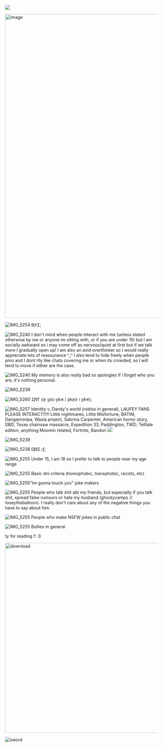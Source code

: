 ![](https://komarev.com/ghpvc/?username=noottheneut&style=plastic&color=8c0000&label=🌹)


<img width="1582" height="1000" alt="image" src="https://github.com/user-attachments/assets/c4deb609-e2c9-476e-8468-024c73febffb" />

![IMG_5254](https://github.com/user-attachments/assets/8e241b37-c1a3-4385-8fba-32eafcd50f77)
ᏴᎩᏆ;

                                                  
![IMG_5240](https://github.com/user-attachments/assets/23d601bd-47b2-4662-879e-b9712b8d3556)
I don't mind when people interact with me  (unless stated otherwise by me or anyone im sitting with, or if you are under 15) but I am socially awkward so i may come off as nervous/quiet at first but if we talk more I gradually open up! I am also an avid overthinker so I would really appreciate lots of reassurance ^_^ I also tend to hide freely when people pmo and I dont rlly like chats covering me or when its crowded, so I will tend to move if either are the case. 

![IMG_5240](https://github.com/user-attachments/assets/34830ea4-ee52-462c-a2be-a6dd7b8e9ed8)
 My memory is also really bad so apologies if i forget who you are, it's nothing personal.

![IMG_5239](https://github.com/user-attachments/assets/bced5a25-aecd-4652-ac09-656880a47f2c)


![IMG_5260](https://github.com/user-attachments/assets/23c5dfff-f523-48e0-9817-cca483015c40)
 ᏆƝᎢ (ιϝ ყσυ ʅιƙҽ / ʂƚυϝϝ ι ʅιƙҽ);


![IMG_5257](https://github.com/user-attachments/assets/1f247fcb-2241-4d14-a333-767d40509e0f)
 Identity v, Dandy's world (roblox in general), LAUFEY FANS PLEASE INTERACT!!!!! Little nightmares, Little Misfortune, BATIM, Danganronpa, Wasia project, Sabrina Carpenter, American horror story, DBD, Texas chainsaw massacre, Expedition 33, Paddington, TWD; Telltale edition, anything Moomin related, Fortnite,  Bandori
![](https://github.com/user-attachments/assets/2d1a9c68-acbe-40f3-8b2c-5696847a5062)

![IMG_5239](https://github.com/user-attachments/assets/bced5a25-aecd-4652-ac09-656880a47f2c)

![IMG_5238](https://github.com/user-attachments/assets/05c0f67e-37dc-4c87-8b60-f0320c74e29b)
 ᎠƝᏆ เƒ;



![IMG_5255](https://github.com/user-attachments/assets/823c10b0-e403-42d1-b112-36bab6514788)
 Under 15, I am 18 so I prefer to talk to people near my age range


![IMG_5255](https://github.com/user-attachments/assets/823c10b0-e403-42d1-b112-36bab6514788) Basic dni criteria (homophobic, transphobic, racists, etc)


![IMG_5255](https://github.com/user-attachments/assets/823c10b0-e403-42d1-b112-36bab6514788)"Im gonna touch you" joke makers

![IMG_5255](https://github.com/user-attachments/assets/823c10b0-e403-42d1-b112-36bab6514788) People who talk shit abt my friends, but especially if you talk shit, spread false rumours or hate my husband (ghostyvamps // looeytheballoon). I really don't care about any of the negative things you have to say about him.


![IMG_5255](https://github.com/user-attachments/assets/823c10b0-e403-42d1-b112-36bab6514788) People who make NSFW jokes in public chat


![IMG_5255](https://github.com/user-attachments/assets/823c10b0-e403-42d1-b112-36bab6514788) Bullies in general

ty for reading !! :3 

<img width="625" height="625" alt="download" src="https://github.com/user-attachments/assets/3a9a2947-ce6e-488e-90e3-16917000588c" />

![sword](https://github.com/user-attachments/assets/7a1d4a79-168d-4455-bebe-2e9e10ab1b1d)

